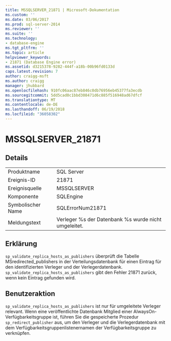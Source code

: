 ```yaml
---
title: MSSQLSERVER_21871 | Microsoft-Dokumentation
ms.custom: ''
ms.date: 03/06/2017
ms.prod: sql-server-2014
ms.reviewer: ''
ms.suite: ''
ms.technology:
- database-engine
ms.tgt_pltfrm: ''
ms.topic: article
helpviewer_keywords:
- 21871 (Database Engine error)
ms.assetid: d3215378-9282-444f-a18b-00b96fd0133d
caps.latest.revision: 7
author: craigg-msft
ms.author: craigg
manager: jhubbard
ms.openlocfilehash: 910fc06aac87eb846c0db76956eb45377fa3ecdb
ms.sourcegitcommit: 5dd5cad0c1bbd308471d6c885f516948ad67dfcf
ms.translationtype: MT
ms.contentlocale: de-DE
ms.lasthandoff: 06/19/2018
ms.locfileid: "36058302"
---
```

# <a name="mssqlserver21871"></a>MSSQLSERVER_21871
    
## <a name="details"></a>Details  
  
|||  
|-|-|  
|Produktname|SQL Server|  
|Ereignis-ID|21871|  
|Ereignisquelle|MSSQLSERVER|  
|Komponente|SQLEngine|  
|Symbolischer Name|SQLErrorNum21871|  
|Meldungstext|Verleger %s der Datenbank %s wurde nicht umgeleitet.|  
  
## <a name="explanation"></a>Erklärung  
 `sp_validate_replica_hosts_as_publishers` überprüft die Tabelle MSredirected_publishers in der Verteilungsdatenbank für einen Eintrag für den identifizierten Verleger und der Verlegerdatenbank.  `sp_validate_replica_hosts_as_publishers` gibt den Fehler 21871 zurück, wenn kein Eintrag gefunden wird.  
  
## <a name="user-action"></a>Benutzeraktion  
 `sp_validate_replica_hosts_as_publishers` ist nur für umgeleitete Verleger relevant. Wenn eine veröffentlichte Datenbank Mitglied einer AlwaysOn-Verfügbarkeitsgruppe ist, führen Sie die gespeicherte Prozedur `sp_redirect_publisher` aus, um den Verleger und die Verlegerdatenbank mit dem Verfügbarkeitsgruppenlistenernamen der Verfügbarkeitsgruppe zu verknüpfen.  
  
  